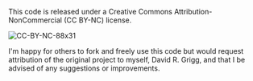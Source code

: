 This code is released under a Creative Commons Attribution-NonCommercial (CC BY-NC) license.

![CC-BY-NC-88x31](https://user-images.githubusercontent.com/7020970/171786216-ba6f0a18-0407-4474-b0d8-90784b70f518.png)

I'm happy for others to fork and freely use this code but would request attribution of the original project to myself, David R. Grigg, and that I be advised of any suggestions or improvements.
